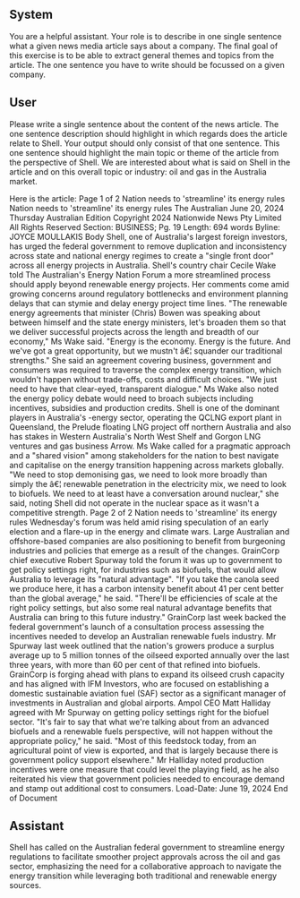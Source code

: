 ## System

You are a helpful assistant. Your role is to describe in one single sentence what a given news media article says about a company. The final goal of this exercise is to be able to extract general themes and topics from the article. The one sentence you have to write should be focussed on a given company.

## User


Please write a single sentence about the content of the news article. The one sentence description should highlight in which regards does the article relate to Shell. Your output should only consist of that one sentence.
This one sentence should highlight the main topic or theme of the article from the perspective of Shell. We are interested about what is said on Shell in the article and on this overall topic or industry: oil and gas in the Australia market.

Here is the article: Page 1 of 2
Nation needs to 'streamline' its energy rules
Nation needs to 'streamline' its energy rules
The Australian
June 20, 2024 Thursday
Australian Edition
Copyright 2024 Nationwide News Pty Limited All Rights Reserved
Section: BUSINESS; Pg. 19
Length: 694 words
Byline: JOYCE MOULLAKIS
Body
Shell, one of Australia's largest foreign investors, has urged the federal government to remove duplication and 
inconsistency across state and national energy regimes to create a "single front door" across all energy projects in 
Australia.
Shell's country chair Cecile Wake told The Australian's Energy Nation Forum a more streamlined process should 
apply beyond renewable energy projects. Her comments come amid growing concerns around regulatory 
bottlenecks and environment planning delays that can stymie and delay energy project time lines.
"The renewable energy agreements that minister (Chris) Bowen was speaking about between himself and the state 
energy ministers, let's broaden them so that we deliver successful projects across the length and breadth of our 
economy," Ms Wake said. "Energy is the economy. Energy is the future. And we've got a great opportunity, but we 
mustn't â€¦ squander our traditional strengths." She said an agreement covering business, government and 
consumers was required to traverse the complex energy transition, which wouldn't happen without trade-offs, costs 
and difficult choices.
"We just need to have that clear-eyed, transparent dialogue." Ms Wake also noted the energy policy debate would 
need to broach subjects including incentives, subsidies and production credits.
Shell is one of the dominant players in Australia's -energy sector, operating the QCLNG export plant in 
Queensland, the Prelude floating LNG project off northern Australia and also has stakes in Western Australia's 
North West Shelf and Gorgon LNG ventures and gas business Arrow.
Ms Wake called for a pragmatic approach and a "shared vision" among stakeholders for the nation to best navigate 
and capitalise on the energy transition happening across markets globally.
"We need to stop demonising gas, we need to look more broadly than simply the â€¦ renewable penetration in the 
electricity mix, we need to look to biofuels. We need to at least have a conversation around nuclear," she said, 
noting Shell did not operate in the nuclear space as it wasn't a competitive strength.
Page 2 of 2
Nation needs to 'streamline' its energy rules
Wednesday's forum was held amid rising speculation of an early election and a flare-up in the energy and climate 
wars. Large Australian and offshore-based companies are also positioning to benefit from burgeoning industries 
and policies that emerge as a result of the changes.
GrainCorp chief executive Robert Spurway told the forum it was up to government to get policy settings right, for 
industries such as biofuels, that would allow Australia to leverage its "natural advantage".
"If you take the canola seed we produce here, it has a carbon intensity benefit about 41 per cent better than the 
global average," he said. "There'll be efficiencies of scale at the right policy settings, but also some real natural 
advantage benefits that Australia can bring to this future industry." GrainCorp last week backed the federal 
government's launch of a consultation process assessing the incentives needed to develop an Australian renewable 
fuels industry.
Mr Spurway last week outlined that the nation's growers produce a surplus average up to 5 million tonnes of the 
oilseed exported annually over the last three years, with more than 60 per cent of that refined into biofuels.
GrainCorp is forging ahead with plans to expand its oilseed crush capacity and has aligned with IFM Investors, who 
are focused on establishing a domestic sustainable aviation fuel (SAF) sector as a significant manager of 
investments in Australian and global airports.
Ampol CEO Matt Halliday agreed with Mr Spurway on getting policy settings right for the biofuel sector.
"It's fair to say that what we're talking about from an advanced biofuels and a renewable fuels perspective, will not 
happen without the appropriate policy," he said. "Most of this feedstock today, from an agricultural point of view is 
exported, and that is largely because there is government policy support elsewhere." Mr Halliday noted production 
incentives were one measure that could level the playing field, as he also reiterated his view that government 
policies needed to encourage demand and stamp out additional cost to consumers.
Load-Date: June 19, 2024
End of Document
            

## Assistant

Shell has called on the Australian federal government to streamline energy regulations to facilitate smoother project approvals across the oil and gas sector, emphasizing the need for a collaborative approach to navigate the energy transition while leveraging both traditional and renewable energy sources.

